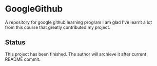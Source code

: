 # GoogleGithub
A repository for google github learning program
I am glad I've learnt a lot from this course that greatly contributed my project.

## Status
This project has been finished. The author will archieve it after current README commit.
